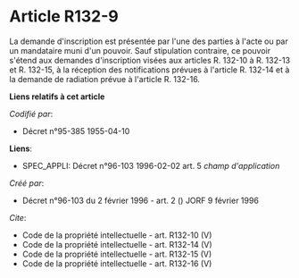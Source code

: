 # Article R132-9

La demande d'inscription est présentée par l'une des parties à l'acte ou par un mandataire muni d'un pouvoir. Sauf
stipulation contraire, ce pouvoir s'étend aux demandes d'inscription visées aux articles R. 132-10 à R. 132-13 et R. 132-15,
à la réception des notifications prévues à l'article R. 132-14 et à la demande de radiation prévue à l'article R. 132-16.

**Liens relatifs à cet article**

_Codifié par_:

  - Décret n°95-385 1955-04-10

**Liens**:

  - SPEC_APPLI: Décret n°96-103 1996-02-02 art. 5 *champ d'application*

_Créé par_:

  - Décret n°96-103 du 2 février 1996 - art. 2 () JORF 9 février 1996

_Cite_:

  - Code de la propriété intellectuelle - art. R132-10 (V)
  - Code de la propriété intellectuelle - art. R132-14 (V)
  - Code de la propriété intellectuelle - art. R132-15 (V)
  - Code de la propriété intellectuelle - art. R132-16 (V)
